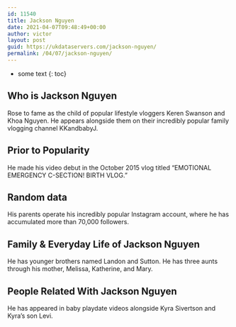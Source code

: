 ```yaml
---
id: 11540
title: Jackson Nguyen
date: 2021-04-07T09:48:49+00:00
author: victor
layout: post
guid: https://ukdataservers.com/jackson-nguyen/
permalink: /04/07/jackson-nguyen/
---
```


* some text
{: toc}


## Who is Jackson Nguyen



Rose to fame as the child of popular lifestyle vloggers Keren Swanson and Khoa Nguyen. He appears alongside them on their incredibly popular family vlogging channel KKandbabyJ.

                
                
                
## Prior to Popularity



He made his video debut in the October 2015 vlog titled &#8220;EMOTIONAL EMERGENCY C-SECTION! BIRTH VLOG.&#8221;

                
                
                
## Random data



His parents operate his incredibly popular Instagram account, where he has accumulated more than 70,000 followers.

                
                
                
## Family & Everyday Life of Jackson Nguyen



He has younger brothers named Landon and Sutton. He has three aunts through his mother, Melissa, Katherine, and Mary.

                
                
                
## People Related With Jackson Nguyen



He has appeared in baby playdate videos alongside Kyra Sivertson and Kyra&#8217;s son Levi.

                
              
            
          
          
          